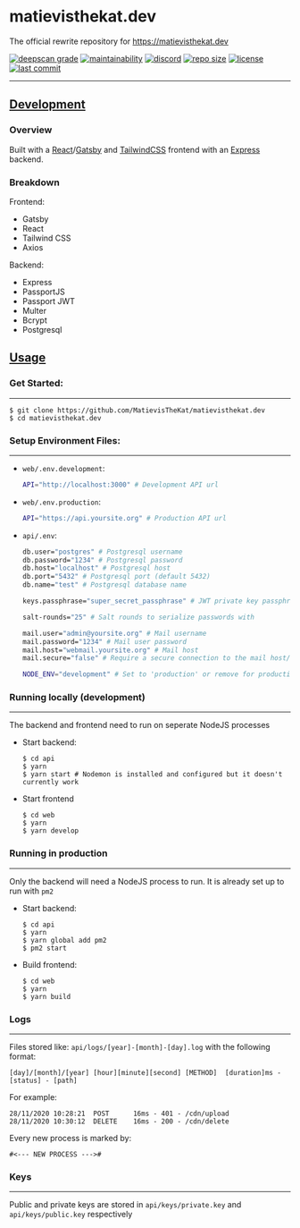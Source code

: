 # matievisthekat.dev

The official rewrite repository for https://matievisthekat.dev

[![deepscan grade](https://deepscan.io/api/teams/10306/projects/14493/branches/271293/badge/grade.svg)](https://deepscan.io/dashboard#view=project&tid=10306&pid=14493&bid=271293)
[![maintainability](https://api.codeclimate.com/v1/badges/ec039f04ab374f4e114d/maintainability)](https://codeclimate.com/github/MatievisTheKat/matievisthekat.dev/maintainability)
[![discord](https://img.shields.io/discord/673605613456195584)](https://discord.gg/t65hRpd)
[![repo size](https://img.shields.io/github/repo-size/matievisthekat/matievisthekat.dev)](https://shields.io)
[![license](https://img.shields.io/github/license/MatievisTheKat/matievisthekat.dev)](https://shields.io)
[![last commit](https://img.shields.io/github/last-commit/MatievisTheKat/matievisthekat.dev)](https://shields.io)

---

## <ins>Development</ins>

### Overview

Built with a [React](https://github.com/facebook/react)/[Gatsby](https://github.com/gatsbyjs/gatsby) and [TailwindCSS](https://github.com/tailwindlabs/tailwindcss) frontend with an [Express](https://github.com/expressjs/express) backend.

### Breakdown

Frontend:

- Gatsby
- React
- Tailwind CSS
- Axios

Backend:

- Express
- PassportJS
- Passport JWT
- Multer
- Bcrypt
- Postgresql

## <ins>Usage</ins>

### Get Started:

---

```console
$ git clone https://github.com/MatievisTheKat/matievisthekat.dev
$ cd matievisthekat.dev
```

### Setup Environment Files:

---

- `web/.env.development`:
  ```bash
  API="http://localhost:3000" # Development API url
  ```
- `web/.env.production`:
  ```bash
  API="https://api.yoursite.org" # Production API url
  ```
- `api/.env`:

  ```bash
  db.user="postgres" # Postgresql username
  db.password="1234" # Postgresql password
  db.host="localhost" # Postgresql host
  db.port="5432" # Postgresql port (default 5432)
  db.name="test" # Postgresql database name

  keys.passphrase="super_secret_passphrase" # JWT private key passphrase

  salt-rounds="25" # Salt rounds to serialize passwords with

  mail.user="admin@yoursite.org" # Mail username
  mail.password="1234" # Mail user password
  mail.host="webmail.yoursite.org" # Mail host
  mail.secure="false" # Require a secure connection to the mail host/server

  NODE_ENV="development" # Set to 'production' or remove for production mode
  ```

### Running locally (development)

---

The backend and frontend need to run on seperate NodeJS processes

- Start backend:

  ```console
  $ cd api
  $ yarn
  $ yarn start # Nodemon is installed and configured but it doesn't currently work
  ```

- Start frontend
  ```console
  $ cd web
  $ yarn
  $ yarn develop
  ```

### Running in production

---

Only the backend will need a NodeJS process to run. It is already set up to run with `pm2`

- Start backend:

  ```console
  $ cd api
  $ yarn
  $ yarn global add pm2
  $ pm2 start
  ```

- Build frontend:
  ```console
  $ cd web
  $ yarn
  $ yarn build
  ```

### Logs

---

Files stored like: `api/logs/[year]-[month]-[day].log` with the following format:

```log
[day]/[month]/[year] [hour][minute][second] [METHOD]  [duration]ms - [status] - [path]
```

For example:

```log
28/11/2020 10:28:21  POST      16ms - 401 - /cdn/upload
28/11/2020 10:30:12  DELETE    16ms - 200 - /cdn/delete
```

Every new process is marked by:

```log
#<--- NEW PROCESS --->#
```

### Keys

---

Public and private keys are stored in `api/keys/private.key` and `api/keys/public.key` respectively
